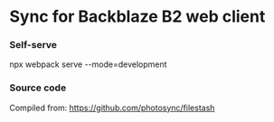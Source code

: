 # Sync for Backblaze B2 web client

### Self-serve
npx webpack serve --mode=development

### Source code

Compiled from:
https://github.com/photosync/filestash
